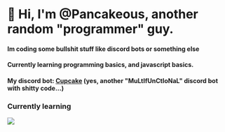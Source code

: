 # 👋 Hi, I'm @Pancakeous, another random "programmer" guy.

#### Im coding some bullshit stuff like discord bots or something else
#### Currently learning programming basics, and javascript basics.
#### My discord bot: [Cupcake](https://discord.gg/FwxBp6Mh3Z) (yes, another "MuLtIfUnCtIoNaL" discord bot with shitty code...)

### Currently learning
<img src="https://freesvg.org/img/js_logo.png" hight="40px">

